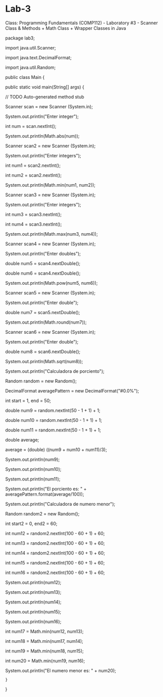 # Lab-3
Class: Programming Fundamentals (COMP112) - Laboratory #3 - Scanner Class &amp; Methods + Math Class + Wrapper Classes in Java 

package lab3;

import java.util.Scanner;

import java.text.DecimalFormat;

import java.util.Random;

public class Main {

  public static void main(String[] args) {
  
   // TODO Auto-generated method stub

  Scanner scan = new Scanner (System.in);
  
  System.out.println("Enter integer");
	
  int num = scan.nextInt();
	
  System.out.println(Math.abs(num));
		
  Scanner scan2 = new Scanner (System.in);
	
  System.out.println("Enter integers");
	
  int num1 = scan2.nextInt();
	
  int num2 = scan2.nextInt();
	
  System.out.println(Math.min(num1, num2));
		
  Scanner scan3 = new Scanner (System.in);
	
  System.out.println("Enter integers");
	
  int num3 = scan3.nextInt();
	
  int num4 = scan3.nextInt();
	
  System.out.println(Math.max(num3, num4));
		
  Scanner scan4 = new Scanner (System.in);
	
  System.out.println("Enter doubles");
	
  double num5 = scan4.nextDouble();
	
  double num6 = scan4.nextDouble();
	
  System.out.println(Math.pow(num5, num6));
		
  Scanner scan5 = new Scanner (System.in);
	
  System.out.println("Enter double");
	
  double num7 = scan5.nextDouble();
	
  System.out.println(Math.round(num7));
		
  Scanner scan6 = new Scanner (System.in);
	
  System.out.println("Enter double");
	
  double num8 = scan6.nextDouble();
	
  System.out.println(Math.sqrt(num8));
		
  System.out.println("Calculadora de porciento");
	
  Random random = new Random();
	
  DecimalFormat averagePattern = new DecimalFormat("#0.0%");
	
  int start = 1, end = 50;
	
  double num9 = random.nextInt(50 - 1 + 1) + 1;
	
  double num10 = random.nextInt(50 - 1 + 1) + 1;
	
  double num11 = random.nextInt(50 - 1 + 1) + 1;
	
  double average;
	
  average = (double) ((num9 + num10 + num11)/3);
	
  System.out.println(num9);
	
  System.out.println(num10);
	
  System.out.println(num11);
	
  System.out.println("El porciento es: " + averagePattern.format(average/100));
	
  System.out.println("Calculadora de numero menor");
	
  Random random2 = new Random();
	
  int start2 = 0, end2 = 60;
	
  int num12 = random2.nextInt(100 - 60 + 1) + 60;
	
  int num13 = random2.nextInt(100 - 60 + 1) + 60;
	
  int num14 = random2.nextInt(100 - 60 + 1) + 60;
	
  int num15 = random2.nextInt(100 - 60 + 1) + 60;
	
  int num16 = random2.nextInt(100 - 60 + 1) + 60;
	
  System.out.println(num12);
	
  System.out.println(num13);
	
  System.out.println(num14);
	
  System.out.println(num15);
	
  System.out.println(num16);
	
  int num17 = Math.min(num12, num13);
	
  int num18 = Math.min(num17, num14);
	
  int num19 = Math.min(num18, num15);		
	
  int num20 = Math.min(num19, num16);
	
  System.out.println("El numero menor es: " + num20);
		
	}

}

